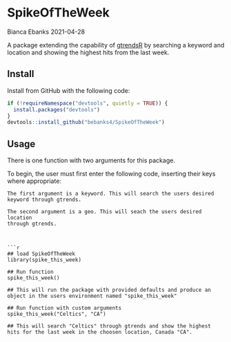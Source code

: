SpikeOfTheWeek
================
Bianca Ebanks
2021-04-28

A package extending the capability of
[gtrendsR](https://github.com/PMassicotte/gtrendsR) by searching a
keyword and location and showing the highest hits from the last week.

## Install

Install from GitHub with the following code:

``` r
if (!requireNamespace("devtools", quietly = TRUE)) {
  install.packages("devtools")
}
devtools::install_github("bebanks4/SpikeOfTheWeek")
```

## Usage

There is one function with two arguments for this package.

To begin, the user must first enter the following code, inserting their
keys where appropriate:


    The first argument is a keyword. This will search the users desired
    keyword through gtrends.

    The second argument is a geo. This will seach the users desired location
    through gtrends.



    ```r
    ## load SpikeOfTheWeek
    library(spike_this_week)

    ## Run function
    spike_this_week()

    ## This will run the package with provided defaults and produce an object in the users environment named "spike_this_week"

    ## Run function with custom arguments
    spike_this_week("Celtics", "CA")

    ## This will search "Celtics" through gtrends and show the highest hits for the last week in the choosen location, Canada "CA".
